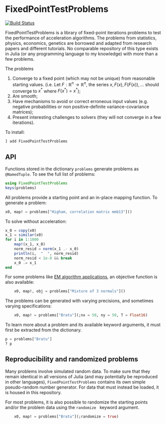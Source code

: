# FixedPointTestProblems

[![Build Status](https://github.com/NicolasL-S/FixedPointTestProblems.jl/actions/workflows/CI.yml/badge.svg?branch=main)](https://github.com/NicolasL-S/FixedPointTestProblems.jl/actions/workflows/CI.yml?query=branch%3Amain)

FixedPointTestProblems is a library of fixed-point iterations problems to test the performance of acceleration algorithms. The problems from statistics, physics, economics, genetics are borrowed and adapted from research papers and different tutorials. No comparable repository of this type exists in Julia (or any programming language to my knowledge) with more than a few problems. 

The problems
1. Converge to a fixed point (which may not be unique) from reasonable starting values. (i.e. Let $F:\mathbb{R}^n\rightarrow\mathbb{R}^n$, the series $x, F(x), F(F(x)),...$ should converge to $x^*$ where $F(x^*) = x^*$);
2. Are smooth;
3. Have mechanisms to avoid or correct erroneous input values (e.g. negative probabilities or non positive-definite variance-covariance matrices);
4. Present interesting challenges to solvers (they will not converge in a few iterations).

To install:
```Julia
] add FixedPointTestProblems
```
## API
Functions stored in the dictionary ``problems`` generate problems as ``@NamedTuple``.  To see the full list of problems:
```Julia
using FixedPointTestProblems
keys(problems)
```
All problems provide a starting point and an in-place mapping function. To generate a problem:
```Julia
x0, map! = problems["Higham, correlation matrix mmb13"]()
```
To solve without acceleration:
```Julia
x_0 = copy(x0)
x_1 = similar(x0)
for i in 1:1000
    map!(x_1, x_0)
    norm_resid = norm(x_1 .- x_0)
    println(i,  "  ", norm_resid)
    norm_resid < 1e-8 && break
    x_0 .= x_1
end
```
For some problems like [EM algorithm applications](https://en.wikipedia.org/wiki/Expectation%E2%80%93maximization_algorithm), an objective function is also available:
```Julia
	x0, map!, obj = problems["Mixture of 3 normals"]()
```
The problems can be generated with varying precisions, and sometimes varying specifications:
```Julia
	x0, map! = problems["Bratu"](;nx = 50, ny = 50, T = Float16)
```
To learn more about a problem and its available keyword arguments, it must first be extracted from the dictionary.
```Julia
p = problems["Bratu"]
? p
```
## Reproducibility and randomized problems
Many problems involve simulated random data. To make sure that they remain identical in all versions of Julia (and may potentially be reproduced in other languages), ``FixedPointTestProblems`` contains its own simple pseudo-random number generator. For data that must instead be loaded, it is housed in this repository.

For most problems, it is also possible to randomize the starting points and/or the problem data using the `randomize ` keyword argument. 
```Julia
	x0, map! = problems["Bratu"](;randomize = true)
```